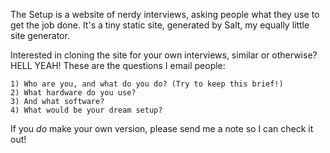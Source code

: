 The Setup is a website of nerdy interviews, asking people what they use to get the job done. It's a tiny static site, generated by Salt, my equally little site generator.

Interested in cloning the site for your own interviews, similar or otherwise? HELL YEAH! These are the questions I email people:

	1) Who are you, and what do you do? (Try to keep this brief!)
	2) What hardware do you use?
	3) And what software?
	4) What would be your dream setup?

If you *do* make your own version, please send me a note so I can check it out!
